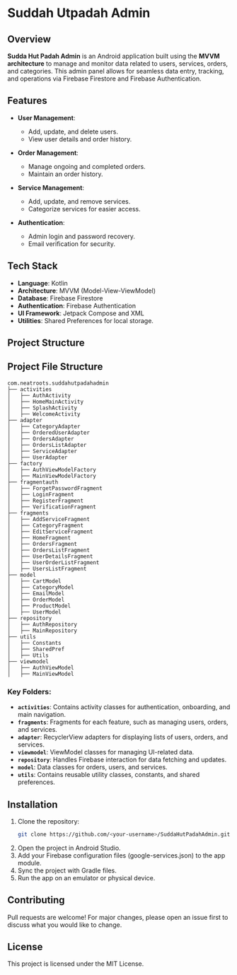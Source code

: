 # Suddah Utpadah Admin

## Overview
**Sudda Hut Padah Admin** is an Android application built using the **MVVM architecture** to manage and monitor data related to users, services, orders, and categories. 
This admin panel allows for seamless data entry, tracking, and operations via Firebase Firestore and Firebase Authentication.

## Features
- **User Management**:
  - Add, update, and delete users.
  - View user details and order history.

- **Order Management**:
  - Manage ongoing and completed orders.
  - Maintain an order history.

- **Service Management**:
  - Add, update, and remove services.
  - Categorize services for easier access.

- **Authentication**:
  - Admin login and password recovery.
  - Email verification for security.

## Tech Stack
- **Language**: Kotlin
- **Architecture**: MVVM (Model-View-ViewModel)
- **Database**: Firebase Firestore
- **Authentication**: Firebase Authentication
- **UI Framework**: Jetpack Compose and XML
- **Utilities**: Shared Preferences for local storage.

## Project Structure
## Project File Structure
```
com.neatroots.suddahutpadahadmin
├── activities
│   ├── AuthActivity
│   ├── HomeMainActivity
│   ├── SplashActivity
│   ├── WelcomeActivity
├── adapter
│   ├── CategoryAdapter
│   ├── OrderedUserAdapter
│   ├── OrdersAdapter
│   ├── OrdersListAdapter
│   ├── ServiceAdapter
│   ├── UserAdapter
├── factory
│   ├── AuthViewModelFactory
│   ├── MainViewModelFactory
├── fragmentauth
│   ├── ForgetPasswordFragment
│   ├── LoginFragment
│   ├── RegisterFragment
│   ├── VerificationFragment
├── fragments
│   ├── AddServiceFragment
│   ├── CategoryFragment
│   ├── EditServiceFragment
│   ├── HomeFragment
│   ├── OrdersFragment
│   ├── OrdersListFragment
│   ├── UserDetailsFragment
│   ├── UserOrderListFragment
│   ├── UsersListFragment
├── model
│   ├── CartModel
│   ├── CategoryModel
│   ├── EmailModel
│   ├── OrderModel
│   ├── ProductModel
│   ├── UserModel
├── repository
│   ├── AuthRepository
│   ├── MainRepository
├── utils
│   ├── Constants
│   ├── SharedPref
│   ├── Utils
├── viewmodel
│   ├── AuthViewModel
│   ├── MainViewModel
```

### Key Folders:
- **`activities`**: Contains activity classes for authentication, onboarding, and main navigation.
- **`fragments`**: Fragments for each feature, such as managing users, orders, and services.
- **`adapter`**: RecyclerView adapters for displaying lists of users, orders, and services.
- **`viewmodel`**: ViewModel classes for managing UI-related data.
- **`repository`**: Handles Firebase interaction for data fetching and updates.
- **`model`**: Data classes for orders, users, and services.
- **`utils`**: Contains reusable utility classes, constants, and shared preferences.

## Installation
1. Clone the repository:
   ```bash
   git clone https://github.com/<your-username>/SuddaHutPadahAdmin.git
   ```
2. Open the project in Android Studio.
3. Add your Firebase configuration files (google-services.json) to the app module.
4. Sync the project with Gradle files.
5. Run the app on an emulator or physical device.

## Contributing
Pull requests are welcome! For major changes, please open an issue first to discuss what you would like to change.

## License
This project is licensed under the MIT License.

